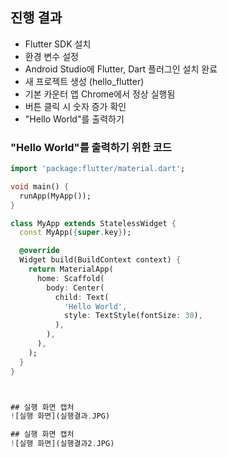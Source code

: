 ## 진행 결과
- Flutter SDK 설치
- 환경 변수 설정
- Android Studio에 Flutter, Dart 플러그인 설치 완료
- 새 프로젝트 생성 (hello_flutter)
- 기본 카운터 앱 Chrome에서 정상 실행됨
- 버튼 클릭 시 숫자 증가 확인
- "Hello World"를 출력하기
### "Hello World"를 출력하기 위한 코드

```dart
import 'package:flutter/material.dart';

void main() {
  runApp(MyApp());
}

class MyApp extends StatelessWidget {
  const MyApp({super.key});

  @override
  Widget build(BuildContext context) {
    return MaterialApp(
      home: Scaffold(
        body: Center(
          child: Text(
            'Hello World',
            style: TextStyle(fontSize: 30),
          ),
        ),
      ),
    );
  }
}



## 실행 화면 캡처
![실행 화면](실행결과.JPG)

## 실행 화면 캡처
![실행 화면](실행결과2.JPG)
